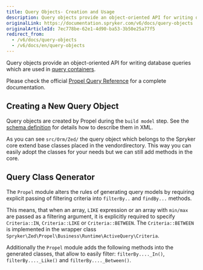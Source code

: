 ```yaml
---
title: Query Objects- Creation and Usage
description: Query objects provide an object-oriented API for writing database queries which are used in query containers.
originalLink: https://documentation.spryker.com/v6/docs/query-objects
originalArticleId: 7ec778be-62e1-4d90-ba53-3b50e25a77f5
redirect_from:
  - /v6/docs/query-objects
  - /v6/docs/en/query-objects
---
```


Query objects provide an object-oriented API for writing database queries which are used in [query containers](/docs/scos/dev/developer-guides/202009.0/development-guide/back-end/zed/persistence-layer/query-container/about-the-query-container.html).

Please check the official [Propel Query Reference](http://propelorm.org/documentation/reference/model-criteria.html) for a complete documentation.

## Creating a New Query Object

Query objects are created by Propel during the `build model` step. See the [schema definition](/docs/scos/dev/developer-guides/202009.0/development-guide/back-end/zed/persistence-layer/database-schema-definition.html) for details how to describe them in XML.

As you can see `src/Orm/Zed/` the query object which belongs to the Spryker core extend base classes placed in the vendordirectory. This way you can easily adopt the classes for your needs but we can still add methods in the core.

## Query Class Qenerator

The `Propel` module alters the rules of generating query models by requiring explicit passing of filtering criteria into `filterBy..` and `findBy...` methods.

This means, that when an array, `LIKE` expression or an array with `min/max` are passed as a filtering argument, it is explicitly required to specify `Criteria::IN`, `Criteria::LIKE` or `Criteria::BETWEEN`. The `Criteria::BETWEEN` is implemented in the wrapper class `Spryker\Zed\Propel\Business\Runtime\ActiveQuery\Criteria`.

Additionally the `Propel` module adds the following methods into the generated classes, that allow to easily filter: `filterBy...._In()`, `filterBy...._Like()` and `filterBy...._Between()`.
